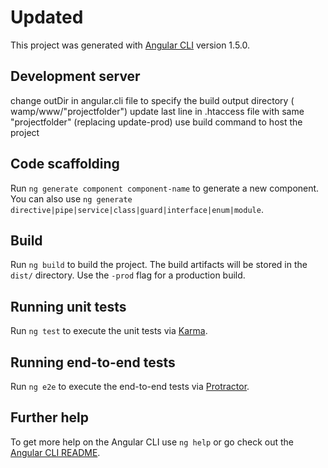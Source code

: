 # Updated

This project was generated with [Angular CLI](https://github.com/angular/angular-cli) version 1.5.0.

## Development server

change outDir in angular.cli file to specify the build output directory ( wamp/www/"projectfolder")
update last line in .htaccess file with same "projectfolder" (replacing update-prod)
use build command to host the project 

## Code scaffolding

Run `ng generate component component-name` to generate a new component. You can also use `ng generate directive|pipe|service|class|guard|interface|enum|module`.

## Build

Run `ng build` to build the project. The build artifacts will be stored in the `dist/` directory. Use the `-prod` flag for a production build.

## Running unit tests

Run `ng test` to execute the unit tests via [Karma](https://karma-runner.github.io).

## Running end-to-end tests

Run `ng e2e` to execute the end-to-end tests via [Protractor](http://www.protractortest.org/).

## Further help

To get more help on the Angular CLI use `ng help` or go check out the [Angular CLI README](https://github.com/angular/angular-cli/blob/master/README.md).
